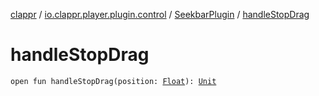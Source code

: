 [clappr](../../index.md) / [io.clappr.player.plugin.control](../index.md) / [SeekbarPlugin](index.md) / [handleStopDrag](./handle-stop-drag.md)

# handleStopDrag

`open fun handleStopDrag(position: `[`Float`](https://kotlinlang.org/api/latest/jvm/stdlib/kotlin/-float/index.html)`): `[`Unit`](https://kotlinlang.org/api/latest/jvm/stdlib/kotlin/-unit/index.html)